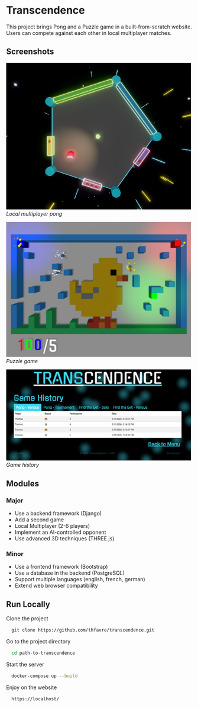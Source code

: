 
# Transcendence
This project brings Pong and a Puzzle game in a built-from-scratch website. Users can compete against each other in local multiplayer matches.


## Screenshots
<p>
    <img src="https://raw.githubusercontent.com/thfavre/transcendence/assets/pongVersus1.png" alt=pong width="500" />
    <em>Local multiplayer pong </em>
</p>

<p>
    <img src="https://raw.githubusercontent.com/thfavre/transcendence/assets/exit2.png" alt=puzzle width="500" />
    <em>Puzzle game</em>
</p>

<p>
    <img src="https://raw.githubusercontent.com/thfavre/transcendence/assets/history.png" alt=puzzle width="500" />
    <em>Game history</em>
</p>


## Modules
### Major
- Use a backend framework (Django)
- Add a second game
- Local Multiplayer (2-6 players)
- Implement an AI-controlled opponent
- Use advanced 3D techniques (THREE.js)

### Minor
- Use a frontend framework (Bootstrap)
- Use a database in the backend (PostgreSQL)
- Support multiple languages (english, french, german)
- Extend web browser compatibility


## Run Locally

Clone the project

```bash
  git clone https://github.com/thfavre/transcendence.git
```

Go to the project directory

```bash
  cd path-to-transcendence
```

Start the server

```bash
  docker-compose up --build
```

Enjoy on the website

```bash
  https://localhost/
```

